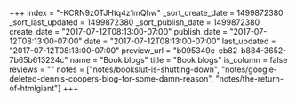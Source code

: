 +++
index = "-KCRN9z0TJHtq4z1mQhw"
_sort_create_date = 1499872380
_sort_last_updated = 1499872380
_sort_publish_date = 1499872380
create_date = "2017-07-12T08:13:00-07:00"
publish_date = "2017-07-12T08:13:00-07:00"
date = "2017-07-12T08:13:00-07:00"
last_updated = "2017-07-12T08:13:00-07:00"
preview_url = "b095349e-eb82-b884-3652-7b65b613224c"
name = "Book blogs"
title = "Book blogs"
is_column = false
reviews = ""
notes = ["notes/bookslut-is-shutting-down", "notes/google-deleted-dennis-coopers-blog-for-some-damn-reason", "notes/the-return-of-htmlgiant"]
+++

